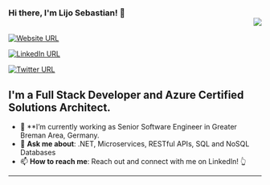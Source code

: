 ### Hi there, I'm Lijo Sebastian! 👋 <div align = 'right'>![](https://komarev.com/ghpvc/?username=lijotech&color=blue)</div>

[![Website URL](https://img.shields.io/badge/website-Check_it_out-yellow?logo=.net&style=for-the-badge)](http://www.bluecomment.com/)

[![LinkedIn URL](https://img.shields.io/badge/LinkedIn-Connect-blue?logo=linkedin&style=for-the-badge)](https://www.linkedin.com/in/lijotech)

[![Twitter URL](https://img.shields.io/badge/Twitter-Follow-blue?logo=twitter&style=for-the-badge)](https://twitter.com/lijotech)

## **I'm a Full Stack Developer and Azure Certified Solutions Architect.**

- 🎯 **I’m currently working as Senior Software Engineer in Greater Breman Area, Germany.
- 💬 **Ask me about**: .NET, Microservices, RESTful APIs, SQL and NoSQL Databases
- 📫 **How to reach me**: Reach out and connect with me on LinkedIn! 👆

<hr/>
